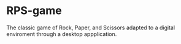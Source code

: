 # RPS-game

The classic game of Rock, Paper, and Scissors adapted to a digital enviroment through a desktop appplication. 
